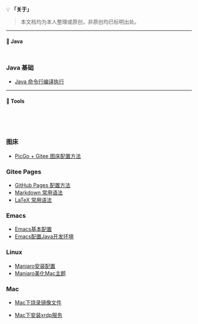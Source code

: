<style>
    h2
    {
      /* border-bottom:2px  solid   rgb(66, 185, 131); */
      margin-bottom:50px;
      font-size: 1em;
    }
    h2 span{
      display:inline-block;
      background: rgb(102, 126, 233);
      color:#ffffff !important;
      padding:  10px  16px;
      border-radius:5px;
      box-shadow: 2px 2px 5px rgb(216, 216, 216);
    }
    /* .content{
      width:1000px;
      margin: 0 auto;
      padding-top: 30px;
    } */
    .markdown-section{
      padding: 30px 30px 40px 30px !important;
    }
</style>

💡 **「关于」**

> 本文档均为本人整理或原创，非原创均已标明出处。

---

## 🍵 Java

### Java  基础

- [Java 命令行编译执行](Java/Core/Java命令行编译执行.md)

---

## 🔨 Tools

<br>

### 图床

- [PicGo + Gitee 图床配置方法](Tools/PicGo+Gitee图床配置方法.md)

### Gitee Pages

- [GitHub Pages 配置方法](Tools/GitHubPages配置方法)
- [Markdown 常用语法](Tools/Markdown常用语法.md)
- [LaTeX 常用语法](Tools/LaTeX常用语法.md)

### Emacs

- [Emacs基本配置](Tools/Emacs.md)
- [Emacs配置Java开发环境](Tools/Emacs配置Java开发环境.md)

### Linux

- [Manjaro安装配置](Tools/Manjaro安装配置.md)
- [Manjaro美化Mac主题](Tools/Manjaro美化Mac主题.md)

### Mac

- [Mac下烧录镜像文件](Tools/Mac下烧录镜像文件.md)

- [Mac下安装xrdp服务](Tools/Mac下安装xrdp服务.md)
